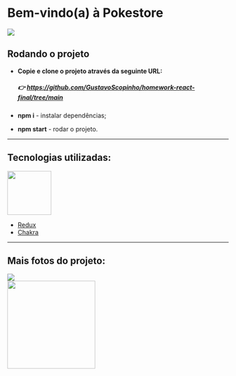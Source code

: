 # **Bem-vindo(a) à Pokestore**
![](https://i.imgur.com/3NCCg26.png)

## **Rodando o projeto**

- **Copie e clone o projeto através da seguinte URL:**
    ##### 👉 https://github.com/GustavoScopinho/homework-react-final/tree/main


- **npm i** - instalar dependências;
- **npm start** - rodar o projeto.

<hr>


## **Tecnologias utilizadas:**

<img height='100px' align='center' background='#61DAFB' src='https://raw.githubusercontent.com/gist/onlyxdev/4b2053f2934320e75908f1d3737ac2e6/raw/b4ccd7e7be298c80532e2799480629c69958c640/react-lg.svg'><img/>


- <a href='https://redux.js.org/'>Redux</a>
- <a href='https://chakra-ui.com/'>Chakra</a>

<hr>

## Mais fotos do projeto:
<img src="https://i.imgur.com/g6QBH5g.png">
<br>
<img src="https://i.imgur.com/CLiTM7x.png" width="200px">